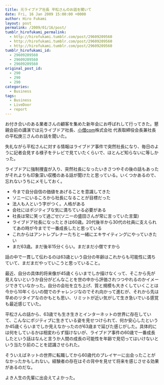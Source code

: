 ```yaml
---
title: 元ライブドア社長 平松さんのお話を聞いて
date: Fri, 16 Jan 2009 15:00:00 +0000
author: Hiro Fukami
layout: post
permalink: /2009/01/16/post/
tumblr_hirofukami_permalink:
  - http://hirofukami.tumblr.com/post/29609209560
  - http://hirofukami.tumblr.com/post/29609209560
  - http://hirofukami.tumblr.com/post/29609209560
tumblr_hirofukami_id:
  - 29609209560
  - 29609209560
  - 29609209560
original_post_id:
  - 290
  - 290
  - 290
categories:
  - Business
tags:
  - Business
  - LiveDoor
  - report
---
```

<div class="section">
  <p>
    お付き合いのある業者さんの顧客を集めた新年会にお呼ばれして行ってきた。懇親会前の講演では元ライブドア社長、<a href="http://www.kozocom.com/" target="_blank">小僧com</a>株式会社 代表取締役会長兼社長の平松庚三さんのお話を聞いた。
  </p>
  
  <p>
    失礼ながら平松さんに対する情報はライブドア事件で突然社長になり、毎日のように記者会見する様子をテレビで見ていたくらいで、ほとんど知らないに等しかった。
  </p>
  
  <p>
    ライブドアに強制捜査が入り、突然社長になったいきさつやその後の話もあったがそれよりも印象深い収穫のある話が聞けたと思っている。いくつかあるので、忘れないうちにメモしておく。
  </p>
  
  <ul>
    <li>
      今まで自分自信の価値をあげることを意識してきた
    </li>
    <li>
      ソニーにいるころから社長になることが目標だった
    </li>
    <li>
      法人も人という字がつく。人格がある
    </li>
    <li>
      会社にはポジティブな気に満ちている必要がある
    </li>
    <li>
      社長は常に笑って過ごせ(ソニーの盛田さんが常に言っていた言葉)
    </li>
    <li>
      ライブドア社長になったときは60歳。20代後半から30代の社員に支えられてあの時が今までで一番成長したと思っている
    </li>
    <li>
      これからはアントレプレナーたちと一緒にエキサイティングにやっていきたい
    </li>
    <li>
      まだ63歳。まだ後半15分くらい。まだまだ小僧ですから
    </li>
  </ul>
  
  <p>
    話の中で一貫して伝わるのは63歳という自分の年齢はこれからも可能性に満ちていて、まだまだやっていこうと思っていること。
  </p>
  
  <p>
    最近、自分の具体的将来像が45歳くらいまでしか描けなくって、そこから先が見えないというか自分がどんなことを世の中から評価されつつやれるのかイメージできていなかった。自分の会社を立ち上げ、質と規模も大きくしていくことは今から10年くらいの間でのチャレンジなのでそれ向かって進むが、それから先は早めのリタイアなのかもとも思い、リミットが近い気がして生き急いでいる感覚も最近感じていた。
  </p>
  
  <p>
    平松さんの話から、63歳でも生き生きとインターネットの世界に存在していて、こんなにポジティブに生きている姿を見せつけられて、何か安心したというか45歳くらいまでしか見えなかったのが63歳まで延びた感じがした。具体的には何をしているかは相変わらず描けないが、ライブドア事件の60歳で一番成長したという話はなんと言うか人間の成長の可能性を年齢で見切ってはいけないという当たり前のことを認識させられた。
  </p>
  
  <p>
    そういえばネットの世界に転職してから60歳代のプレイヤーに出会ったことがなかったかもしれない。経験者の存在はその背中を見せて将来を感じさせる効果があるのだな。
  </p>
  
  <p>
    よき人生の先輩に出会えてよかった。
  </p>
</div>